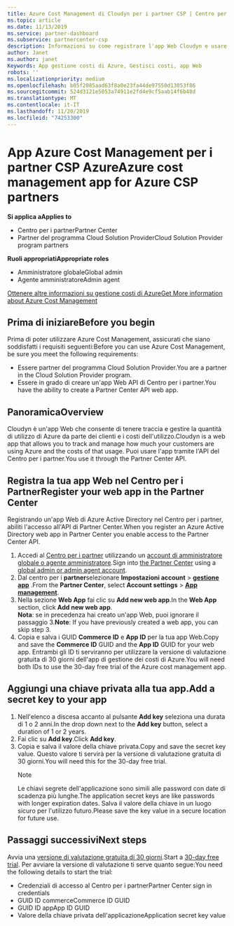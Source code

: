 ```yaml
---
title: Azure Cost Management di Cloudyn per i partner CSP | Centro per i partner
ms.topic: article
ms.date: 11/13/2019
ms.service: partner-dashboard
ms.subservice: partnercenter-csp
description: Informazioni su come registrare l'app Web Cloudyn e usare una chiave privata per l'app nel centro per i partner, in modo da poter usare l'app per tenere traccia dell'utilizzo e dei costi di Azure per i clienti.
author: Janet
ms.author: janet
Keywords: App gestione costi di Azure, Gestisci costi, app Web
robots: ''
ms.localizationpriority: medium
ms.openlocfilehash: b05f2085aad63f8a0e23fa44de97550d13053f86
ms.sourcegitcommit: 524d3121e5053a74911e2fd4e9cf5aab14f6b48d
ms.translationtype: MT
ms.contentlocale: it-IT
ms.lasthandoff: 11/20/2019
ms.locfileid: "74253300"
---
```

# <a name="azure-cost-management-app-for-azure-csp-partners"></a><span data-ttu-id="ba77d-104">App Azure Cost Management per i partner CSP Azure</span><span class="sxs-lookup"><span data-stu-id="ba77d-104">Azure cost management app for Azure CSP partners</span></span>  

<span data-ttu-id="ba77d-105">**Si applica a**</span><span class="sxs-lookup"><span data-stu-id="ba77d-105">**Applies to**</span></span>

- <span data-ttu-id="ba77d-106">Centro per i partner</span><span class="sxs-lookup"><span data-stu-id="ba77d-106">Partner Center</span></span>
- <span data-ttu-id="ba77d-107">Partner del programma Cloud Solution Provider</span><span class="sxs-lookup"><span data-stu-id="ba77d-107">Cloud Solution Provider program partners</span></span>

<span data-ttu-id="ba77d-108">**Ruoli appropriati**</span><span class="sxs-lookup"><span data-stu-id="ba77d-108">**Appropriate roles**</span></span>

- <span data-ttu-id="ba77d-109">Amministratore globale</span><span class="sxs-lookup"><span data-stu-id="ba77d-109">Global admin</span></span>
- <span data-ttu-id="ba77d-110">Agente amministratore</span><span class="sxs-lookup"><span data-stu-id="ba77d-110">Admin agent</span></span>

[<span data-ttu-id="ba77d-111">Ottenere altre informazioni su gestione costi di Azure</span><span class="sxs-lookup"><span data-stu-id="ba77d-111">Get More information about Azure Cost Management</span></span>](https://go.microsoft.com/fwlink/p/?linkid=857893)

## <a name="before-you-begin"></a><span data-ttu-id="ba77d-112">Prima di iniziare</span><span class="sxs-lookup"><span data-stu-id="ba77d-112">Before you begin</span></span>
<span data-ttu-id="ba77d-113">Prima di poter utilizzare Azure Cost Management, assicurati che siano soddisfatti i requisiti seguenti:</span><span class="sxs-lookup"><span data-stu-id="ba77d-113">Before you can use Azure Cost Management, be sure you meet the following requirements:</span></span>

- <span data-ttu-id="ba77d-114">Essere partner del programma Cloud Solution Provider.</span><span class="sxs-lookup"><span data-stu-id="ba77d-114">You are a partner in the Cloud Solution Provider program.</span></span>
- <span data-ttu-id="ba77d-115">Essere in grado di creare un'app Web API di Centro per i partner.</span><span class="sxs-lookup"><span data-stu-id="ba77d-115">You have the ability to create a Partner Center API web app.</span></span>

## <a name="overview"></a><span data-ttu-id="ba77d-116">Panoramica</span><span class="sxs-lookup"><span data-stu-id="ba77d-116">Overview</span></span>

<span data-ttu-id="ba77d-117">Cloudyn è un'app Web che consente di tenere traccia e gestire la quantità di utilizzo di Azure da parte dei clienti e i costi dell'utilizzo.</span><span class="sxs-lookup"><span data-stu-id="ba77d-117">Cloudyn is a web app that allows you to track and manage how much your customers are using Azure and the costs of that usage.</span></span> <span data-ttu-id="ba77d-118">Puoi usare l'app tramite l'API del Centro per i partner.</span><span class="sxs-lookup"><span data-stu-id="ba77d-118">You use it through the Partner Center API.</span></span>

## <a name="register-your-web-app-in-the-partner-center"></a><span data-ttu-id="ba77d-119">Registra la tua app Web nel Centro per i Partner</span><span class="sxs-lookup"><span data-stu-id="ba77d-119">Register your web app in the Partner Center</span></span>
<span data-ttu-id="ba77d-120">Registrando un'app Web di Azure Active Directory nel Centro per i partner, abiliti l'accesso all'API di Partner Center.</span><span class="sxs-lookup"><span data-stu-id="ba77d-120">When you register an Azure Active Directory web app in Partner Center you enable access to the Partner Center API.</span></span> 
1.  <span data-ttu-id="ba77d-121">Accedi al [Centro per i partner](https://partnercenter.microsoft.com/pcv/dashboard/overview) utilizzando un [account di amministratore globale o agente amministratore](create-user-accounts-and-set-permissions.md).</span><span class="sxs-lookup"><span data-stu-id="ba77d-121">Sign into [the Partner Center](https://partnercenter.microsoft.com/pcv/dashboard/overview) using a [global admin or admin agent account](create-user-accounts-and-set-permissions.md).</span></span>
2.  <span data-ttu-id="ba77d-122">Dal centro per i **partner**selezionare **Impostazioni account** &gt; **[gestione app](https://partnercenter.microsoft.com/pcv/apiintegration/appmanagement)** .</span><span class="sxs-lookup"><span data-stu-id="ba77d-122">From the **Partner Center**, select **Account settings** &gt; **[App management](https://partnercenter.microsoft.com/pcv/apiintegration/appmanagement)**.</span></span>
3.  <span data-ttu-id="ba77d-123">Nella sezione **Web App** fai clic su **Add new web app**.</span><span class="sxs-lookup"><span data-stu-id="ba77d-123">In the **Web App** section, click **Add new web app**.</span></span>
<br> <span data-ttu-id="ba77d-124">**Nota**: se in precedenza hai creato un'app Web, puoi ignorare il passaggio 3.</span><span class="sxs-lookup"><span data-stu-id="ba77d-124">**Note**: If you have previously created a web app, you can skip step 3.</span></span>
4.  <span data-ttu-id="ba77d-125">Copia e salva i GUID **Commerce ID** e **App ID** per la tua app Web.</span><span class="sxs-lookup"><span data-stu-id="ba77d-125">Copy and save the **Commerce ID** GUID and the **App ID** GUID for your web app.</span></span> <span data-ttu-id="ba77d-126">Entrambi gli ID ti serviranno per utilizzare la versione di valutazione gratuita di 30 giorni dell'app di gestione dei costi di Azure.</span><span class="sxs-lookup"><span data-stu-id="ba77d-126">You will need both IDs to use the 30-day free trial of the Azure cost management app.</span></span>

## <a name="add-a-secret-key-to-your-app"></a><span data-ttu-id="ba77d-127">Aggiungi una chiave privata alla tua app.</span><span class="sxs-lookup"><span data-stu-id="ba77d-127">Add a secret key to your app</span></span>
1. <span data-ttu-id="ba77d-128">Nell'elenco a discesa accanto al pulsante **Add key** seleziona una durata di 1 o 2 anni.</span><span class="sxs-lookup"><span data-stu-id="ba77d-128">In the drop down next to the **Add key** button, select a duration of 1 or 2 years.</span></span>
2. <span data-ttu-id="ba77d-129">Fai clic su **Add key**.</span><span class="sxs-lookup"><span data-stu-id="ba77d-129">Click **Add key**.</span></span> 
3. <span data-ttu-id="ba77d-130">Copia e salva il valore della chiave privata.</span><span class="sxs-lookup"><span data-stu-id="ba77d-130">Copy and save the secret key value.</span></span> <span data-ttu-id="ba77d-131">Questo valore ti servirà per la versione di valutazione gratuita di 30 giorni.</span><span class="sxs-lookup"><span data-stu-id="ba77d-131">You will need this for the 30-day free trial.</span></span><br>
   > [!NOTE]  
   > <span data-ttu-id="ba77d-132">Le chiavi segrete dell'applicazione sono simili alle password con date di scadenza più lunghe.</span><span class="sxs-lookup"><span data-stu-id="ba77d-132">The application secret keys are like passwords with longer expiration dates.</span></span> <span data-ttu-id="ba77d-133">Salva il valore della chiave in un luogo sicuro per l'utilizzo futuro.</span><span class="sxs-lookup"><span data-stu-id="ba77d-133">Please save the key value in a secure location for future use.</span></span>

## <a name="next-steps"></a><span data-ttu-id="ba77d-134">Passaggi successivi</span><span class="sxs-lookup"><span data-stu-id="ba77d-134">Next steps</span></span>
<span data-ttu-id="ba77d-135">Avvia una [versione di valutazione gratuita di 30 giorni](https://go.microsoft.com/fwlink/?linkid=857895).</span><span class="sxs-lookup"><span data-stu-id="ba77d-135">Start a [30-day free trial](https://go.microsoft.com/fwlink/?linkid=857895).</span></span>
<span data-ttu-id="ba77d-136">Per avviare la versione di valutazione ti serve quanto segue:</span><span class="sxs-lookup"><span data-stu-id="ba77d-136">You need the following details to start the trial:</span></span>
- <span data-ttu-id="ba77d-137">Credenziali di accesso al Centro per i partner</span><span class="sxs-lookup"><span data-stu-id="ba77d-137">Partner Center sign in credentials</span></span>
- <span data-ttu-id="ba77d-138">GUID ID commerce</span><span class="sxs-lookup"><span data-stu-id="ba77d-138">Commerce ID GUID</span></span>
- <span data-ttu-id="ba77d-139">GUID ID app</span><span class="sxs-lookup"><span data-stu-id="ba77d-139">App ID GUID</span></span>
- <span data-ttu-id="ba77d-140">Valore della chiave privata dell'applicazione</span><span class="sxs-lookup"><span data-stu-id="ba77d-140">Application secret key value</span></span>
